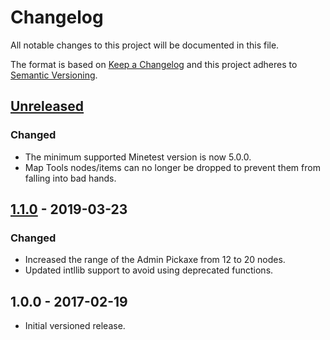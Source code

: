 # Changelog

All notable changes to this project will be documented in this file.

The format is based on [Keep a Changelog](http://keepachangelog.com/en/1.0.0/)
and this project adheres to [Semantic Versioning](http://semver.org/spec/v2.0.0.html).

## [Unreleased]

### Changed

- The minimum supported Minetest version is now 5.0.0.
- Map Tools nodes/items can no longer be dropped to prevent them from falling
  into bad hands.

## [1.1.0] - 2019-03-23

### Changed

- Increased the range of the Admin Pickaxe from 12 to 20 nodes.
- Updated intllib support to avoid using deprecated functions.

## 1.0.0 - 2017-02-19

- Initial versioned release.

[Unreleased]: https://github.com/minetest-mods/maptools/compare/v1.1.0...HEAD
[1.1.0]: https://github.com/minetest-mods/maptools/compare/v1.0.0...v1.1.0
